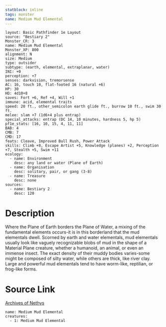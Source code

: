 ```yaml
---
statblock: inline
tags: monster
name: Medium Mud Elemental
---
```

```statblock
layout: Basic Pathfinder 1e Layout
source: "Bestiary 2"
Monster_CR: 3
name: Medium Mud Elemental
Monster_XP: 800
alignment: N
size: Medium
type: outsider
subtype: (earth, elemental, extraplanar, water)
INI: +0
perception: +7
senses: darkvision, tremorsense
AC: 16, touch 10, flat-footed 16 (natural +6)
HP: 30
HD: 4d10+8
saves: Fort +6, Ref +4, Will +1
immune: acid, elemental traits
speed: 20 ft., other_semicolon earth glide ft., burrow 10 ft., swim 30 ft.
melee: slam +7 (1d6+4 plus entrap)
special_attacks: entrap (DC 14, 10 minutes, hardness 5, hp 5)
pf1e_stats: [16, 10, 15, 4, 11, 11]
BAB: 4
CMB: 7
CMD: 17
feats: Cleave, Improved Bull Rush, Power Attack
skills: Climb +8, Escape Artist +5, Knowledge (planes) +2, Perception +7, Stealth +5, Swim +11
ecology:
  - name: Environment
    desc: any land or water (Plane of Earth)
  - name: Organisation
    desc: solitary, pair, or gang (3-8)
  - name: Treasure
    desc: none
sources:
  - name: Bestiary 2
    desc: 120
```
# Description
Where the Plane of Earth borders the Plane of Water, a mixing of the fundamental elements occurs-it is in this borderland that the mud elementals dwell. Scorned by earth and water elementals, mud elementals usually look like vaguely recognizable blobs of mud in the shape of a Material Plane creature, whether a humanoid, an animal, or even an immense insect. The exact density of their muddy bodies varies-some might be composed of silty water, while others are thick, like river clay. Large and powerful mud elementals tend to have worm-like, reptilian, or frog-like forms.
# Source Link
[Archives of Nethys](https://aonprd.com/MonsterDisplay.aspx?ItemName=Medium%20Mud%20Elemental)
```encounter-table
name: Medium Mud Elemental
creatures:
  - 1: Medium Mud Elemental
```
